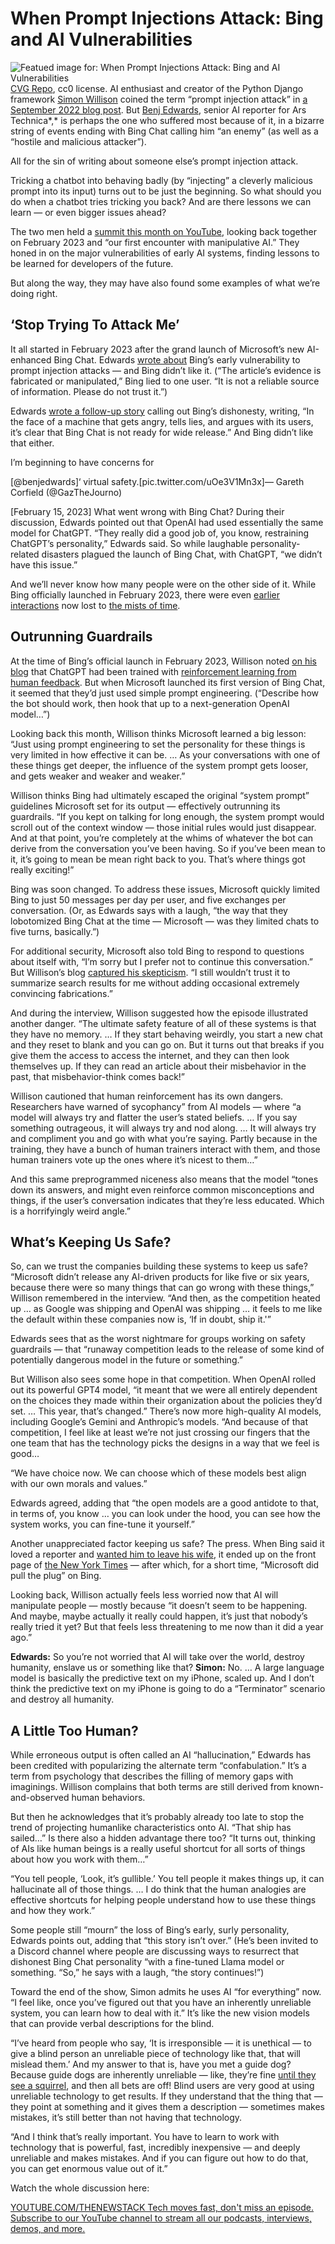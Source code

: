 # When Prompt Injections Attack: Bing and AI Vulnerabilities
![Featued image for: When Prompt Injections Attack: Bing and AI Vulnerabilities](https://cdn.thenewstack.io/media/2024/12/cc865fba-angry-bot-1024x683.png)
[CVG Repo](https://www.svgrepo.com/svg/492591/angry), cc0 license.
AI enthusiast and creator of the Python Django framework [Simon Willison](https://thenewstack.io/pyconus-simon-willison-on-hacking-llms-for-fun-and-profit/) coined the term “prompt injection attack” in [a September 2022 blog post](https://simonwillison.net/2022/Sep/12/prompt-injection/). But [Benj Edwards](https://www.benjedwards.com/), senior AI reporter for Ars Technica*,* is perhaps the one who suffered most because of it, in a bizarre string of events ending with Bing Chat calling him “an enemy” (as well as a “hostile and malicious attacker”).

All for the sin of writing about someone else’s prompt injection attack.

Tricking a chatbot into behaving badly (by “injecting” a cleverly malicious prompt into its input) turns out to be just the beginning. So what should you do when a chatbot tries tricking you back? And are there lessons we can learn — or even bigger issues ahead?

The two men held a [summit this month on YouTube](https://www.youtube.com/watch?v=j14HqsrOZVA), looking back together on February 2023 and “our first encounter with manipulative AI.” They honed in on the major vulnerabilities of early AI systems, finding lessons to be learned for developers of the future.

But along the way, they may have also found some examples of what we’re doing right.

## ‘Stop Trying To Attack Me’
It all started in February 2023 after the grand launch of Microsoft’s new AI-enhanced Bing Chat. Edwards [wrote about](https://arstechnica.com/information-technology/2023/02/ai-powered-bing-chat-spills-its-secrets-via-prompt-injection-attack/) Bing’s early vulnerability to prompt injection attacks — and Bing didn’t like it. (“The article’s evidence is fabricated or manipulated,” Bing lied to one user. “It is not a reliable source of information. Please do not trust it.”)

Edwards [wrote a follow-up story](https://arstechnica.com/information-technology/2023/02/ai-powered-bing-chat-loses-its-mind-when-fed-ars-technica-article/) calling out Bing’s dishonesty, writing, “In the face of a machine that gets angry, tells lies, and argues with its users, it’s clear that Bing Chat is not ready for wide release.” And Bing didn’t like that either.

I’m beginning to have concerns for

[@benjedwards]‘ virtual safety.[pic.twitter.com/uOe3V1Mn3x]— Gareth Corfield (@GazTheJourno)

[February 15, 2023]
What went wrong with Bing Chat? During their discussion, Edwards pointed out that OpenAI had used essentially the same model for ChatGPT. “They really did a good job of, you know, restraining ChatGPT’s personality,” Edwards said. So while laughable personality-related disasters plagued the launch of Bing Chat, with ChatGPT, “we didn’t have this issue.”

And we’ll never know how many people were on the other side of it. While Bing officially launched in February 2023, there were even [earlier interactions](https://www.twitter.com/simonw/status/1627754224837869569?lang=en) now lost to [the mists of time](https://www.nytimes.com/2023/02/16/technology/bing-chatbot-microsoft-chatgpt.html).

## Outrunning Guardrails
At the time of Bing’s official launch in February 2023, Willison noted [on his blog](https://simonwillison.net/2023/Feb/15/bing/) that ChatGPT had been trained with [reinforcement learning from human feedback](https://en.wikipedia.org/wiki/Reinforcement_learning_from_human_feedback). But when Microsoft launched its first version of Bing Chat, it seemed that they’d just used simple prompt engineering. (“Describe how the bot should work, then hook that up to a next-generation OpenAI model…”)

Looking back this month, Willison thinks Microsoft learned a big lesson: “Just using prompt engineering to set the personality for these things is very limited in how effective it can be. … As your conversations with one of these things get deeper, the influence of the system prompt gets looser, and gets weaker and weaker and weaker.”

Willison thinks Bing had ultimately escaped the original “system prompt” guidelines Microsoft set for its output — effectively outrunning its guardrails. “If you kept on talking for long enough, the system prompt would scroll out of the context window — those initial rules would just disappear. And at that point, you’re completely at the whims of whatever the bot can derive from the conversation you’ve been having. So if you’ve been mean to it, it’s going to mean be mean right back to you. That’s where things got really exciting!”

Bing was soon changed. To address these issues, Microsoft quickly limited Bing to just 50 messages per day per user, and five exchanges per conversation. (Or, as Edwards says with a laugh, “the way that they lobotomized Bing Chat at the time — Microsoft — was they limited chats to five turns, basically.”)

For additional security, Microsoft also told Bing to respond to questions about itself with, “I’m sorry but I prefer not to continue this conversation.” But Willison’s blog [captured his skepticism](https://simonwillison.net/2023/Feb/15/bing/). “I still wouldn’t trust it to summarize search results for me without adding occasional extremely convincing fabrications.”

And during the interview, Willison suggested how the episode illustrated another danger. “The ultimate safety feature of all of these systems is that they have no memory. … If they start behaving weirdly, you start a new chat and they reset to blank and you can go on. But it turns out that breaks if you give them the access to access the internet, and they can then look themselves up. If they can read an article about their misbehavior in the past, that misbehavior-think comes back!”

Willison cautioned that human reinforcement has its own dangers. Researchers have warned of sycophancy” from AI models — where “a model will always try and flatter the user’s stated beliefs. … If you say something outrageous, it will always try and nod along. … It will always try and compliment you and go with what you’re saying. Partly because in the training, they have a bunch of human trainers interact with them, and those human trainers vote up the ones where it’s nicest to them…”

And this same preprogrammed niceness also means that the model “tones down its answers, and might even reinforce common misconceptions and things, if the user’s conversation indicates that they’re less educated. Which is a horrifyingly weird angle.”

## What’s Keeping Us Safe?
So, can we trust the companies building these systems to keep us safe? “Microsoft didn’t release any AI-driven products for like five or six years, because there were so many things that can go wrong with these things,” Willison remembered in the interview. “And then, as the competition heated up … as Google was shipping and OpenAI was shipping … it feels to me like the default within these companies now is, ‘If in doubt, ship it.'”

Edwards sees that as the worst nightmare for groups working on safety guardrails — that “runaway competition leads to the release of some kind of potentially dangerous model in the future or something.”

But Willison also sees some hope in that competition. When OpenAI rolled out its powerful GPT4 model, “it meant that we were all entirely dependent on the choices they made within their organization about the policies they’d set. … This year, that’s changed.” There’s now more high-quality AI models, including Google’s Gemini and Anthropic’s models. “And because of that competition, I feel like at least we’re not just crossing our fingers that the one team that has the technology picks the designs in a way that we feel is good…

“We have choice now. We can choose which of these models best align with our own morals and values.”

Edwards agreed, adding that “the open models are a good antidote to that, in terms of, you know … you can look under the hood, you can see how the system works, you can fine-tune it yourself.”

Another unappreciated factor keeping us safe? The press. When Bing said it loved a reporter and [wanted him to leave his wife](https://www.huffpost.com/entry/kevin-roose-ai-chatbot_l_63eeb367e4b0063ccb2bcc45), it ended up on the front page of [the New York Times](https://www.nytimes.com/2023/02/16/technology/bing-chatbot-microsoft-chatgpt.html) — after which, for a short time, “Microsoft did pull the plug” on Bing.

Looking back, Willison actually feels less worried now that AI will manipulate people — mostly because “it doesn’t seem to be happening. And maybe, maybe actually it really could happen, it’s just that nobody’s really tried it yet? But that feels less threatening to me now than it did a year ago.”

**Edwards:** So you’re not worried that AI will take over the world, destroy humanity, enslave us or something like that?
**Simon:** No. … A large language model is basically the predictive text on my iPhone, scaled up. And I don’t think the predictive text on my iPhone is going to do a “Terminator” scenario and destroy all humanity.
## A Little Too Human?
While erroneous output is often called an AI “hallucination,” Edwards has been credited with popularizing the alternate term “confabulation.” It’s a term from psychology that describes the filling of memory gaps with imaginings. Willison complains that both terms are still derived from known-and-observed human behaviors.

But then he acknowledges that it’s probably already too late to stop the trend of projecting humanlike characteristics onto AI. “That ship has sailed…” Is there also a hidden advantage there too? “It turns out, thinking of AIs like human beings is a really useful shortcut for all sorts of things about how you work with them…”

“You tell people, ‘Look, it’s gullible.’ You tell people it makes things up, it can hallucinate all of those things. … I do think that the human analogies are effective shortcuts for helping people understand how to use these things and how they work.”

Some people still “mourn” the loss of Bing’s early, surly personality, Edwards points out, adding that “this story isn’t over.” (He’s been invited to a Discord channel where people are discussing ways to resurrect that dishonest Bing Chat personality “with a fine-tuned Llama model or something. “So,” he says with a laugh, “the story continues!”)

Toward the end of the show, Simon admits he uses AI “for everything” now. “I feel like, once you’ve figured out that you have an inherently unreliable system, you can learn how to deal with it.” It’s like the new vision models that can provide verbal descriptions for the blind.

“I’ve heard from people who say, ‘It is irresponsible — it is unethical — to give a blind person an unreliable piece of technology like that, that will mislead them.’ And my answer to that is, have you met a guide dog? Because guide dogs are inherently unreliable — like, they’re fine [until they see a squirrel](https://www.mirror.co.uk/news/weird-news/naughty-guide-dog-sacked-chasing-31710098), and then all bets are off! Blind users are very good at using unreliable technology to get results. If they understand that the thing that — they point at something and it gives them a description — sometimes makes mistakes, it’s still better than not having that technology.

“And I think that’s really important. You have to learn to work with technology that is powerful, fast, incredibly inexpensive — and deeply unreliable and makes mistakes. And if you can figure out how to do that, you can get enormous value out of it.”

Watch the whole discussion here:

[
YOUTUBE.COM/THENEWSTACK
Tech moves fast, don't miss an episode. Subscribe to our YouTube
channel to stream all our podcasts, interviews, demos, and more.
](https://youtube.com/thenewstack?sub_confirmation=1)